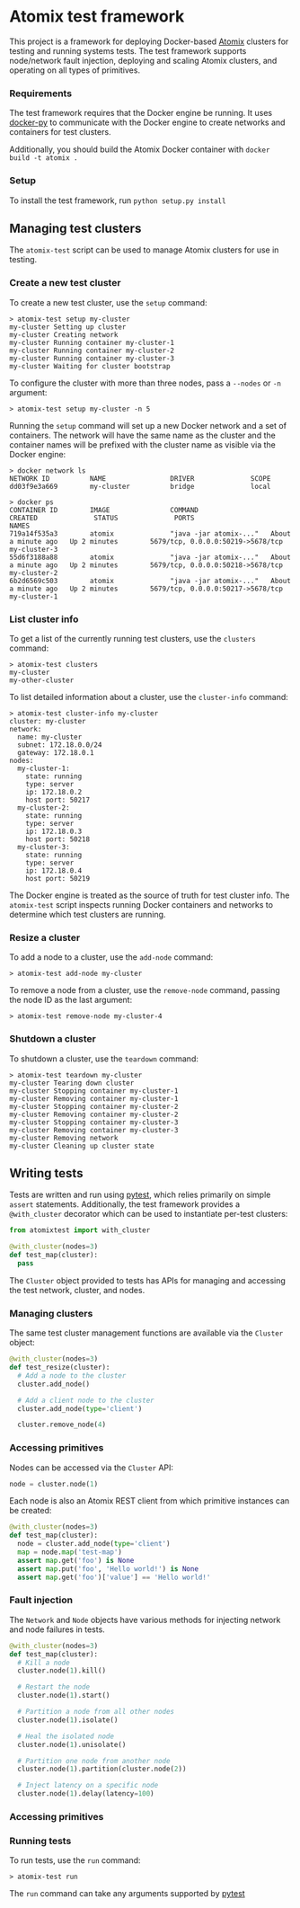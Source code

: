 # Atomix test framework

This project is a framework for deploying Docker-based [Atomix](http://github.com/atomix/atomix)
clusters for testing and running systems tests. The test framework supports node/network
fault injection, deploying and scaling Atomix clusters, and operating on all types of
primitives.

### Requirements

The test framework requires that the Docker engine be running. It uses
[docker-py](http://github.com/docker/docker-py) to communicate with the Docker engine
to create networks and containers for test clusters.

Additionally, you should build the Atomix Docker container with `docker build -t atomix .`

### Setup

To install the test framework, run `python setup.py install`

## Managing test clusters

The `atomix-test` script can be used to manage Atomix clusters for use in testing.

### Create a new test cluster

To create a new test cluster, use the `setup` command:

```
> atomix-test setup my-cluster
my-cluster Setting up cluster
my-cluster Creating network
my-cluster Running container my-cluster-1
my-cluster Running container my-cluster-2
my-cluster Running container my-cluster-3
my-cluster Waiting for cluster bootstrap
```

To configure the cluster with more than three nodes, pass a `--nodes` or `-n` argument:

```
> atomix-test setup my-cluster -n 5
```

Running the `setup` command will set up a new Docker network and a set of containers.
The network will have the same name as the cluster and the container names will be
prefixed with the cluster name as visible via the Docker engine:

```
> docker network ls
NETWORK ID          NAME                DRIVER              SCOPE
dd03f9e3a669        my-cluster          bridge              local
```

```
> docker ps
CONTAINER ID        IMAGE               COMMAND                  CREATED              STATUS              PORTS                               NAMES
719a14f535a3        atomix              "java -jar atomix-..."   About a minute ago   Up 2 minutes        5679/tcp, 0.0.0.0:50219->5678/tcp   my-cluster-3
55d6f3188a88        atomix              "java -jar atomix-..."   About a minute ago   Up 2 minutes        5679/tcp, 0.0.0.0:50218->5678/tcp   my-cluster-2
6b2d6569c503        atomix              "java -jar atomix-..."   About a minute ago   Up 2 minutes        5679/tcp, 0.0.0.0:50217->5678/tcp   my-cluster-1
```

### List cluster info

To get a list of the currently running test clusters, use the `clusters` command:

```
> atomix-test clusters
my-cluster
my-other-cluster
```

To list detailed information about a cluster, use the `cluster-info` command:

```
> atomix-test cluster-info my-cluster
cluster: my-cluster
network:
  name: my-cluster
  subnet: 172.18.0.0/24
  gateway: 172.18.0.1
nodes:
  my-cluster-1:
    state: running
    type: server
    ip: 172.18.0.2
    host port: 50217
  my-cluster-2:
    state: running
    type: server
    ip: 172.18.0.3
    host port: 50218
  my-cluster-3:
    state: running
    type: server
    ip: 172.18.0.4
    host port: 50219
```

The Docker engine is treated as the source of truth for test cluster info. The `atomix-test`
script inspects running Docker containers and networks to determine which test clusters are
running.

### Resize a cluster

To add a node to a cluster, use the `add-node` command:

```
> atomix-test add-node my-cluster
```

To remove a node from a cluster, use the `remove-node` command, passing the node ID as the last argument:

```
> atomix-test remove-node my-cluster-4
```

### Shutdown a cluster

To shutdown a cluster, use the `teardown` command:

```
> atomix-test teardown my-cluster
my-cluster Tearing down cluster
my-cluster Stopping container my-cluster-1
my-cluster Removing container my-cluster-1
my-cluster Stopping container my-cluster-2
my-cluster Removing container my-cluster-2
my-cluster Stopping container my-cluster-3
my-cluster Removing container my-cluster-3
my-cluster Removing network
my-cluster Cleaning up cluster state
```

## Writing tests

Tests are written and run using [pytest](https://docs.pytest.org/en/latest/), which relies
primarily on simple `assert` statements. Additionally, the test framework provides a
`@with_cluster` decorator which can be used to instantiate per-test clusters:

```python
from atomixtest import with_cluster

@with_cluster(nodes=3)
def test_map(cluster):
  pass
```

The `Cluster` object provided to tests has APIs for managing and accessing the test
network, cluster, and nodes.

### Managing clusters

The same test cluster management functions are available via the `Cluster` object:

```python
@with_cluster(nodes=3)
def test_resize(cluster):
  # Add a node to the cluster
  cluster.add_node()

  # Add a client node to the cluster
  cluster.add_node(type='client')

  cluster.remove_node(4)
```

### Accessing primitives

Nodes can be accessed via the `Cluster` API:

```python
node = cluster.node(1)
```

Each node is also an Atomix REST client from which primitive instances can be created:

```python
@with_cluster(nodes=3)
def test_map(cluster):
  node = cluster.add_node(type='client')
  map = node.map('test-map')
  assert map.get('foo') is None
  assert map.put('foo', 'Hello world!') is None
  assert map.get('foo')['value'] == 'Hello world!'
```

### Fault injection

The `Network` and `Node` objects have various methods for injecting network and node
failures in tests.

```python
@with_cluster(nodes=3)
def test_map(cluster):
  # Kill a node
  cluster.node(1).kill()

  # Restart the node
  cluster.node(1).start()

  # Partition a node from all other nodes
  cluster.node(1).isolate()

  # Heal the isolated node
  cluster.node(1).unisolate()

  # Partition one node from another node
  cluster.node(1).partition(cluster.node(2))

  # Inject latency on a specific node
  cluster.node(1).delay(latency=100)
```

### Accessing primitives

### Running tests

To run tests, use the `run` command:

```
> atomix-test run
```

The `run` command can take any arguments supported by [pytest](https://docs.pytest.org/en/latest/)
